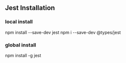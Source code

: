 ## Jest Installation
### local install
npm install --save-dev jest
npm i --save-dev @types/jest
### global install
npm install -g jest
